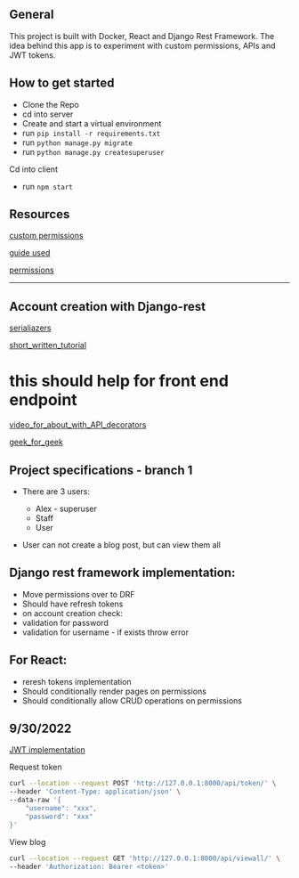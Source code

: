## General

This project is built with Docker, React and Django Rest Framework. The idea behind this app is to experiment with custom permissions, APIs and JWT tokens.

## How to get started

- Clone the Repo
- cd into server
- Create and start a virtual environment
- run `pip install -r requirements.txt`
- run `python manage.py migrate`
- run `python manage.py createsuperuser`

Cd into client
- run `npm start` 

## Resources

[custom permissions](https://www.sankalpjonna.com/learn-django/api-permissions-made-easy-using-django-rest-framework)

[guide used]("https://www.youtube.com/watch?v=wlYaUvfXJDc")

[permissions]("https://developer.mozilla.org/en-US/docs/Learn/Server-side/Django/Authentication#challenge_yourself")

<hr>

## Account creation with Django-rest

[serialiazers]("https://www.django-rest-framework.org/api-guide/serializers/")

[short_written_tutorial]("https://www.codersarts.com/post/how-to-create-register-and-login-api-using-django-rest-framework-and-token-authentication")

# this should help for front end endpoint
[video_for_about_with_API_decorators]("https://www.youtube.com/watch?v=_OhF6FEdIao")

[geek_for_geek]("https://www.geeksforgeeks.org/adding-permission-in-api-django-rest-framework/")

## Project specifications - branch 1

- There are 3 users:
    - Alex - superuser
    - Staff 
    - User

- User can not create a blog post, but can view them all

## Django rest framework implementation:

- Move permissions over to DRF
- Should have refresh tokens
- on account creation check:
- validation for password
- validation for username - if exists throw error

## For React:

 - reresh tokens implementation
 - Should conditionally render pages on permissions
 - Should conditionally allow CRUD operations on permissions


## 9/30/2022

[JWT implementation](https://pypi.org/project/djangorestframework-simplejwt/)

Request token

```bash
curl --location --request POST 'http://127.0.0.1:8000/api/token/' \
--header 'Content-Type: application/json' \
--data-raw '{
    "username": "xxx",
    "password": "xxx"
}'
```

View blog

```bash
curl --location --request GET 'http://127.0.0.1:8000/api/viewall/' \
--header 'Authorization: Bearer <token>'
```

